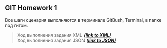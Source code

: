 ## GIT Homework 1

Все шаги сценария выполняются в терминале GitBush, Terminal, в папке под гитом.

>Ход выполнения задания XML ***[(link to XML)](https://github.com/ItGroupAlex/XML/blob/main/README.md "link")***  
>Ход выполнения задания JSON ***[(link to JSON)](https://github.com/ItGroupAlex/JSON/blob/main/README.md "link")***  
